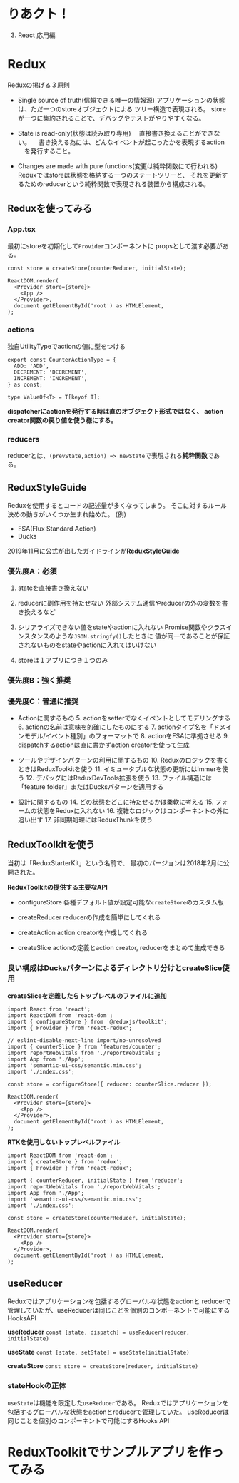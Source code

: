 # りあクト！

3. React 応用編

# Redux
Reduxの掲げる３原則
- Single source of truth(信頼できる唯一の情報源)
  アプリケーションの状態は、ただ一つのstoreオブジェクトによる
  ツリー構造で表現される。
  storeが一つに集約されることで、デバッグやテストがやりやすくなる。

- State is read-only(状態は読み取り専用)
　直接書き換えることができない。
　書き換える為には、どんなイベントが起こったかを表現するaction
　を発行すること。

- Changes are made with pure functions(変更は純粋関数にて行われる)
  Reduxではstoreは状態を格納する一つのステートツリーと、
  それを更新するためのreducerという純粋関数で表現される装置から構成される。

## Reduxを使ってみる

### App.tsx

最初にstoreを初期化して`Provider`コンポーネントに
propsとして渡す必要がある。

```tsx
const store = createStore(counterReducer, initialState);

ReactDOM.render(
  <Provider store={store}>
    <App />
  </Provider>,
  document.getElementById('root') as HTMLElement,
);
```
### actions

独自UtilityTypeでactionの値に型をつける

```tsx
export const CounterActionType = {
  ADD: 'ADD',
  DECREMENT: 'DECREMENT',
  INCREMENT: 'INCREMENT',
} as const;

type ValueOf<T> = T[keyof T];
```

**dispatcherにactionを発行する時は直のオブジェクト形式ではなく、
action creator関数の戻り値を使う様にする。**

### reducers

reducerとは、`(prevState,action) => newState`で表現される**純粋関数**である。

## ReduxStyleGuide
Reduxを使用するとコードの記述量が多くなってしまう。
そこに対するルール決めの動きがいくつか生まれ始めた。
(例)
- FSA(Flux Standard Action)
- Ducks

2019年11月に公式が出したガイドラインが**ReduxStyleGuide**

### 優先度A：必須
1. stateを直接書き換えない
  
2. reducerに副作用を持たせない
   外部システム通信やreducerの外の変数を書き換えるなど

3. シリアライズできない値をstateやactionに入れない
  Promise関数やクラスインスタンスのような`JSON.stringfy()`したときに
  値が同一であることが保証されないものをstateやactionに入れてはいけない

4. storeは１アプリにつき１つのみ

### 優先度B：強く推奨
### 優先度C：普通に推奨
- Actionに関するもの
  5. actionをsetterでなくイベントとしてモデリングする
  6. actionの名前は意味を的確にしたものにする
  7. actionタイプ名を「ドメインモデル/イベント種別」のフォーマットで
  8. actionをFSAに準拠させる
  9. dispatchするactionは直に書かずaction creatorを使って生成

- ツールやデザインパターンの利用に関するもの
  10. Reduxのロジックを書くときはReduxToolkitを使う
  11. イミュータブルな状態の更新にはImmerを使う
  12. デバッグにはReduxDevTools拡張を使う
  13. ファイル構造には「feature folder」またはDucksパターンを適用する

- 設計に関するもの
  14. どの状態をどこに持たせるかは柔軟に考える
  15. フォームの状態をReduxに入れない
  16. 複雑なロジックはコンポーネントの外に追い出す
  17. 非同期処理にはReduxThunkを使う

## ReduxToolkitを使う
当初は「ReduxStarterKit」という名前で、
最初のバージョンは2018年2月に公開された。

**ReduxToolkitの提供する主要なAPI**
- configureStore
  各種デフォルト値が設定可能な`createStore`のカスタム版

- createReducer
  reducerの作成を簡単にしてくれる

- createAction
  action creatorを作成してくれる

- createSlice
  actionの定義とaction creator, reducerをまとめて生成できる

### 良い構成はDucksパターンによるディレクトリ分けとcreateSlice使用
**createSliceを定義したらトップレベルのファイルに追加**

```tsx
import React from 'react';
import ReactDOM from 'react-dom';
import { configureStore } from '@reduxjs/toolkit';
import { Provider } from 'react-redux';

// eslint-disable-next-line import/no-unresolved
import { counterSlice } from 'features/counter';
import reportWebVitals from './reportWebVitals';
import App from './App';
import 'semantic-ui-css/semantic.min.css';
import './index.css';

const store = configureStore({ reducer: counterSlice.reducer });

ReactDOM.render(
  <Provider store={store}>
    <App />
  </Provider>,
  document.getElementById('root') as HTMLElement,
);
```

**RTKを使用しないトップレベルファイル**

```tsx
import ReactDOM from 'react-dom';
import { createStore } from 'redux';
import { Provider } from 'react-redux';

import { counterReducer, initialState } from 'reducer';
import reportWebVitals from './reportWebVitals';
import App from './App';
import 'semantic-ui-css/semantic.min.css';
import './index.css';

const store = createStore(counterReducer, initialState);

ReactDOM.render(
  <Provider store={store}>
    <App />
  </Provider>,
  document.getElementById('root') as HTMLElement,
);
```

## useReducer
Reduxではアプリケーションを包括するグローバルな状態をactionと
reducerで管理していたが、useReducerは同じことを個別のコンポーネントで可能にするHooksAPI

**useReducer**
`const [state, dispatch] = useReducer(reducer, initialState)`

**useState**
`const [state, setState] = useState(initialState)`

**createStore**
`const store = createStore(reducer, initialState)`

### stateHookの正体

`useState`は機能を限定した`useReducer`である。
Reduxではアプリケーションを包括するグローバルな状態をactionとreducerで管理していた。
useReducerは同じことを個別のコンポーネントで可能にするHooks API




# ReduxToolkitでサンプルアプリを作ってみる


